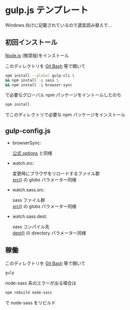 # gulp.js テンプレート

Windows 向けに記載されているので適宜読み替えで...

## 初回インストール

[Node.js](https://nodejs.org/ja/) (推奨版)をインストール

このディレクトリを [Git Bash](https://gitforwindows.org/) 等で開いて

``` sh
npm install --global gulp-cli \
&& npm install -g sass \
&& npm install -g browser-sync
```

で必要なグローバル npm パッケージをイントールしたのち

``` sh
npm install
```

でこのディレクトリで必要な npm パッケージをインストール

## gulp-config.js

* browserSync:

  [公式 options](https://browsersync.io/docs/options) と同様

* watch.src:

  変更時にブラウザをリロードするファイル郡
  <br>[src()](https://gulpjs.com/docs/en/api/src) の globs パラメーター同様

* watch.sass.src:

  sass ファイル群
  <br>[src()](https://gulpjs.com/docs/en/api/src) の globs パラメーター同様

* watch.sass.dest:

  sass コンパイル先
  <br>[dest()](https://gulpjs.com/docs/en/api/dest) の directory パラメーター同様

## 稼働

このディレクトリを [Git Bash](https://gitforwindows.org/) 等で開いて

``` sh
gulp
```

node-sass 系のエラーが出る場合は

``` sh
npm rebuild node-sass
```

で node-sass をリビルド